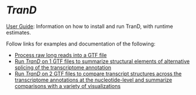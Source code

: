 # _TranD_

[User Guide](https://github.com/McIntyre-Lab/TranD/wiki/User-Guide): Information on how to install and run TranD, with runtime estimates. 

Follow links for examples and documentation of the following:

* [Process raw long reads into a GTF file](https://github.com/McIntyre-Lab/TranD/wiki/Suggested-Best-Practices-for-Long-Reads)
* [Run _TranD_ on 1 GTF files to summarize structural elements of alternative splicing of the transcriptome annotation](1_gtf_trand)
* [Run _TranD_ on 2 GTF files to compare transcript structures across the transcriptome annotations at the nucleotide-level and summarize comparisons with a variety of visualizations](2_gtf_trand)
